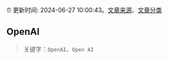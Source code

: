 :alarm_clock: 更新时间: 2024-06-27 10:00:43。[文章来源](/README.md)、[文章分类](/TAGS.md)

## OpenAI


> 关键字：`OpenAI`、`Open AI`



